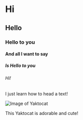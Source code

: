 # Hi
## Hello
### Hello to you
#### And all I want to say
##### Is Hello to you
###### Hi!

I just learn how to head a text!

![Image of Yaktocat](https://octodex.github.com/images/yaktocat.png)

This Yaktocat is adorable and cute!
